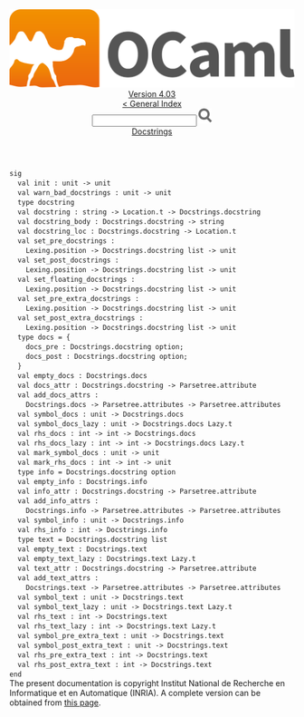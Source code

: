 <!-- ((! set title API !)) ((! set documentation !)) ((! set api !)) ((! set nobreadcrumb !)) -->
<div class="api"><header><nav class="toc brand"><a class="brand" href="https://ocaml.org/"><img src="colour-logo-gray.svg" class="svg" alt="OCaml"></a></nav><nav class="toc"><div class="toc_version"><a href="/docs" id="version-select">Version 4.03</a></div><a href="index.html">&lt; General Index</a><div class="api_search"><input type="text" name="apisearch" id="api_search" oninput="mySearch(false);" onkeypress="this.oninput();" onclick="this.oninput();" onpaste="this.oninput();">
<img src="search_icon.svg" alt="Search" class="svg" onclick="mySearch(false)"></div>
<div id="search_results"></div><div class="toc_title"><a href="Docstrings.html">Docstrings</a></div><ul></ul></nav></header>
<code class="code"><span class="keyword">sig</span>
&nbsp;&nbsp;<span class="keyword">val</span>&nbsp;init&nbsp;:&nbsp;unit&nbsp;<span class="keywordsign">-&gt;</span>&nbsp;unit
&nbsp;&nbsp;<span class="keyword">val</span>&nbsp;warn_bad_docstrings&nbsp;:&nbsp;unit&nbsp;<span class="keywordsign">-&gt;</span>&nbsp;unit
&nbsp;&nbsp;<span class="keyword">type</span>&nbsp;docstring
&nbsp;&nbsp;<span class="keyword">val</span>&nbsp;docstring&nbsp;:&nbsp;string&nbsp;<span class="keywordsign">-&gt;</span>&nbsp;<span class="constructor">Location</span>.t&nbsp;<span class="keywordsign">-&gt;</span>&nbsp;<span class="constructor">Docstrings</span>.docstring
&nbsp;&nbsp;<span class="keyword">val</span>&nbsp;docstring_body&nbsp;:&nbsp;<span class="constructor">Docstrings</span>.docstring&nbsp;<span class="keywordsign">-&gt;</span>&nbsp;string
&nbsp;&nbsp;<span class="keyword">val</span>&nbsp;docstring_loc&nbsp;:&nbsp;<span class="constructor">Docstrings</span>.docstring&nbsp;<span class="keywordsign">-&gt;</span>&nbsp;<span class="constructor">Location</span>.t
&nbsp;&nbsp;<span class="keyword">val</span>&nbsp;set_pre_docstrings&nbsp;:
&nbsp;&nbsp;&nbsp;&nbsp;<span class="constructor">Lexing</span>.position&nbsp;<span class="keywordsign">-&gt;</span>&nbsp;<span class="constructor">Docstrings</span>.docstring&nbsp;list&nbsp;<span class="keywordsign">-&gt;</span>&nbsp;unit
&nbsp;&nbsp;<span class="keyword">val</span>&nbsp;set_post_docstrings&nbsp;:
&nbsp;&nbsp;&nbsp;&nbsp;<span class="constructor">Lexing</span>.position&nbsp;<span class="keywordsign">-&gt;</span>&nbsp;<span class="constructor">Docstrings</span>.docstring&nbsp;list&nbsp;<span class="keywordsign">-&gt;</span>&nbsp;unit
&nbsp;&nbsp;<span class="keyword">val</span>&nbsp;set_floating_docstrings&nbsp;:
&nbsp;&nbsp;&nbsp;&nbsp;<span class="constructor">Lexing</span>.position&nbsp;<span class="keywordsign">-&gt;</span>&nbsp;<span class="constructor">Docstrings</span>.docstring&nbsp;list&nbsp;<span class="keywordsign">-&gt;</span>&nbsp;unit
&nbsp;&nbsp;<span class="keyword">val</span>&nbsp;set_pre_extra_docstrings&nbsp;:
&nbsp;&nbsp;&nbsp;&nbsp;<span class="constructor">Lexing</span>.position&nbsp;<span class="keywordsign">-&gt;</span>&nbsp;<span class="constructor">Docstrings</span>.docstring&nbsp;list&nbsp;<span class="keywordsign">-&gt;</span>&nbsp;unit
&nbsp;&nbsp;<span class="keyword">val</span>&nbsp;set_post_extra_docstrings&nbsp;:
&nbsp;&nbsp;&nbsp;&nbsp;<span class="constructor">Lexing</span>.position&nbsp;<span class="keywordsign">-&gt;</span>&nbsp;<span class="constructor">Docstrings</span>.docstring&nbsp;list&nbsp;<span class="keywordsign">-&gt;</span>&nbsp;unit
&nbsp;&nbsp;<span class="keyword">type</span>&nbsp;docs&nbsp;=&nbsp;{
&nbsp;&nbsp;&nbsp;&nbsp;docs_pre&nbsp;:&nbsp;<span class="constructor">Docstrings</span>.docstring&nbsp;option;
&nbsp;&nbsp;&nbsp;&nbsp;docs_post&nbsp;:&nbsp;<span class="constructor">Docstrings</span>.docstring&nbsp;option;
&nbsp;&nbsp;}
&nbsp;&nbsp;<span class="keyword">val</span>&nbsp;empty_docs&nbsp;:&nbsp;<span class="constructor">Docstrings</span>.docs
&nbsp;&nbsp;<span class="keyword">val</span>&nbsp;docs_attr&nbsp;:&nbsp;<span class="constructor">Docstrings</span>.docstring&nbsp;<span class="keywordsign">-&gt;</span>&nbsp;<span class="constructor">Parsetree</span>.attribute
&nbsp;&nbsp;<span class="keyword">val</span>&nbsp;add_docs_attrs&nbsp;:
&nbsp;&nbsp;&nbsp;&nbsp;<span class="constructor">Docstrings</span>.docs&nbsp;<span class="keywordsign">-&gt;</span>&nbsp;<span class="constructor">Parsetree</span>.attributes&nbsp;<span class="keywordsign">-&gt;</span>&nbsp;<span class="constructor">Parsetree</span>.attributes
&nbsp;&nbsp;<span class="keyword">val</span>&nbsp;symbol_docs&nbsp;:&nbsp;unit&nbsp;<span class="keywordsign">-&gt;</span>&nbsp;<span class="constructor">Docstrings</span>.docs
&nbsp;&nbsp;<span class="keyword">val</span>&nbsp;symbol_docs_lazy&nbsp;:&nbsp;unit&nbsp;<span class="keywordsign">-&gt;</span>&nbsp;<span class="constructor">Docstrings</span>.docs&nbsp;<span class="constructor">Lazy</span>.t
&nbsp;&nbsp;<span class="keyword">val</span>&nbsp;rhs_docs&nbsp;:&nbsp;int&nbsp;<span class="keywordsign">-&gt;</span>&nbsp;int&nbsp;<span class="keywordsign">-&gt;</span>&nbsp;<span class="constructor">Docstrings</span>.docs
&nbsp;&nbsp;<span class="keyword">val</span>&nbsp;rhs_docs_lazy&nbsp;:&nbsp;int&nbsp;<span class="keywordsign">-&gt;</span>&nbsp;int&nbsp;<span class="keywordsign">-&gt;</span>&nbsp;<span class="constructor">Docstrings</span>.docs&nbsp;<span class="constructor">Lazy</span>.t
&nbsp;&nbsp;<span class="keyword">val</span>&nbsp;mark_symbol_docs&nbsp;:&nbsp;unit&nbsp;<span class="keywordsign">-&gt;</span>&nbsp;unit
&nbsp;&nbsp;<span class="keyword">val</span>&nbsp;mark_rhs_docs&nbsp;:&nbsp;int&nbsp;<span class="keywordsign">-&gt;</span>&nbsp;int&nbsp;<span class="keywordsign">-&gt;</span>&nbsp;unit
&nbsp;&nbsp;<span class="keyword">type</span>&nbsp;info&nbsp;=&nbsp;<span class="constructor">Docstrings</span>.docstring&nbsp;option
&nbsp;&nbsp;<span class="keyword">val</span>&nbsp;empty_info&nbsp;:&nbsp;<span class="constructor">Docstrings</span>.info
&nbsp;&nbsp;<span class="keyword">val</span>&nbsp;info_attr&nbsp;:&nbsp;<span class="constructor">Docstrings</span>.docstring&nbsp;<span class="keywordsign">-&gt;</span>&nbsp;<span class="constructor">Parsetree</span>.attribute
&nbsp;&nbsp;<span class="keyword">val</span>&nbsp;add_info_attrs&nbsp;:
&nbsp;&nbsp;&nbsp;&nbsp;<span class="constructor">Docstrings</span>.info&nbsp;<span class="keywordsign">-&gt;</span>&nbsp;<span class="constructor">Parsetree</span>.attributes&nbsp;<span class="keywordsign">-&gt;</span>&nbsp;<span class="constructor">Parsetree</span>.attributes
&nbsp;&nbsp;<span class="keyword">val</span>&nbsp;symbol_info&nbsp;:&nbsp;unit&nbsp;<span class="keywordsign">-&gt;</span>&nbsp;<span class="constructor">Docstrings</span>.info
&nbsp;&nbsp;<span class="keyword">val</span>&nbsp;rhs_info&nbsp;:&nbsp;int&nbsp;<span class="keywordsign">-&gt;</span>&nbsp;<span class="constructor">Docstrings</span>.info
&nbsp;&nbsp;<span class="keyword">type</span>&nbsp;text&nbsp;=&nbsp;<span class="constructor">Docstrings</span>.docstring&nbsp;list
&nbsp;&nbsp;<span class="keyword">val</span>&nbsp;empty_text&nbsp;:&nbsp;<span class="constructor">Docstrings</span>.text
&nbsp;&nbsp;<span class="keyword">val</span>&nbsp;empty_text_lazy&nbsp;:&nbsp;<span class="constructor">Docstrings</span>.text&nbsp;<span class="constructor">Lazy</span>.t
&nbsp;&nbsp;<span class="keyword">val</span>&nbsp;text_attr&nbsp;:&nbsp;<span class="constructor">Docstrings</span>.docstring&nbsp;<span class="keywordsign">-&gt;</span>&nbsp;<span class="constructor">Parsetree</span>.attribute
&nbsp;&nbsp;<span class="keyword">val</span>&nbsp;add_text_attrs&nbsp;:
&nbsp;&nbsp;&nbsp;&nbsp;<span class="constructor">Docstrings</span>.text&nbsp;<span class="keywordsign">-&gt;</span>&nbsp;<span class="constructor">Parsetree</span>.attributes&nbsp;<span class="keywordsign">-&gt;</span>&nbsp;<span class="constructor">Parsetree</span>.attributes
&nbsp;&nbsp;<span class="keyword">val</span>&nbsp;symbol_text&nbsp;:&nbsp;unit&nbsp;<span class="keywordsign">-&gt;</span>&nbsp;<span class="constructor">Docstrings</span>.text
&nbsp;&nbsp;<span class="keyword">val</span>&nbsp;symbol_text_lazy&nbsp;:&nbsp;unit&nbsp;<span class="keywordsign">-&gt;</span>&nbsp;<span class="constructor">Docstrings</span>.text&nbsp;<span class="constructor">Lazy</span>.t
&nbsp;&nbsp;<span class="keyword">val</span>&nbsp;rhs_text&nbsp;:&nbsp;int&nbsp;<span class="keywordsign">-&gt;</span>&nbsp;<span class="constructor">Docstrings</span>.text
&nbsp;&nbsp;<span class="keyword">val</span>&nbsp;rhs_text_lazy&nbsp;:&nbsp;int&nbsp;<span class="keywordsign">-&gt;</span>&nbsp;<span class="constructor">Docstrings</span>.text&nbsp;<span class="constructor">Lazy</span>.t
&nbsp;&nbsp;<span class="keyword">val</span>&nbsp;symbol_pre_extra_text&nbsp;:&nbsp;unit&nbsp;<span class="keywordsign">-&gt;</span>&nbsp;<span class="constructor">Docstrings</span>.text
&nbsp;&nbsp;<span class="keyword">val</span>&nbsp;symbol_post_extra_text&nbsp;:&nbsp;unit&nbsp;<span class="keywordsign">-&gt;</span>&nbsp;<span class="constructor">Docstrings</span>.text
&nbsp;&nbsp;<span class="keyword">val</span>&nbsp;rhs_pre_extra_text&nbsp;:&nbsp;int&nbsp;<span class="keywordsign">-&gt;</span>&nbsp;<span class="constructor">Docstrings</span>.text
&nbsp;&nbsp;<span class="keyword">val</span>&nbsp;rhs_post_extra_text&nbsp;:&nbsp;int&nbsp;<span class="keywordsign">-&gt;</span>&nbsp;<span class="constructor">Docstrings</span>.text
<span class="keyword">end</span></code><div class="copyright">The present documentation is copyright Institut National de Recherche en Informatique et en Automatique (INRIA). A complete version can be obtained from <a href="http://caml.inria.fr/pub/docs/manual-ocaml/">this page</a>.</div></div>